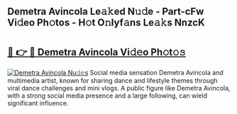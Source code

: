 ## Demetra Avincola Le𝚊𝚔ed N𝚞𝚍e - Part-cFw Vi𝚍eo Ph𝚘tos - H𝚘t O𝚗lyf𝚊ns Le𝚊𝚔s NnzcK

# <h2><a href="http://hf29yu5.feru.top/?c=Demetra+Avincola">🔗 👉 🔴 Demetra Avincola Vi𝚍𝚎o Ph𝚘t𝚘𝚜</a></h2>

[![Demetra Avincola Nu𝚍𝚎s](https://i.imgur.com/0TWrTi3.gif)](http://hf29yu5.feru.top/?c=Demetra+Avincola)
Social media sensation Demetra Avincola and multimedia artist, known for sharing dance and lifestyle themes through viral dance challenges and mini vlogs. A public figure like Demetra Avincola, with a strong social media presence and a large following, can wield significant influence. 
